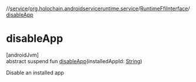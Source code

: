 //[service](../../../index.md)/[org.holochain.androidserviceruntime.service](../index.md)/[RuntimeFfiInterface](index.md)/[disableApp](disable-app.md)

# disableApp

[androidJvm]\
abstract suspend fun [disableApp](disable-app.md)(installedAppId: [String](https://kotlinlang.org/api/core/kotlin-stdlib/kotlin/-string/index.html))

Disable an installed app